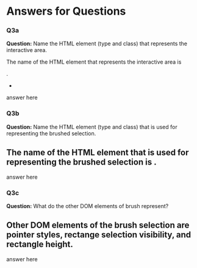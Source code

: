 # Answers for Questions

### Q3a
**Question:** Name the HTML element (type and class) that represents the interactive area.

The name of the HTML element that represents the interactive area is <div>.

-
answer here

### Q3b
**Question:** Name the HTML element (type and class) that is used for representing the brushed selection.

The name of the HTML element that is used for representing the brushed selection is <rect>.
-
answer here

### Q3c
**Question:** What do the other DOM elements of brush represent? 

Other DOM elements of the brush selection are pointer styles, rectange selection visibility, and rectangle height.
-
answer here

